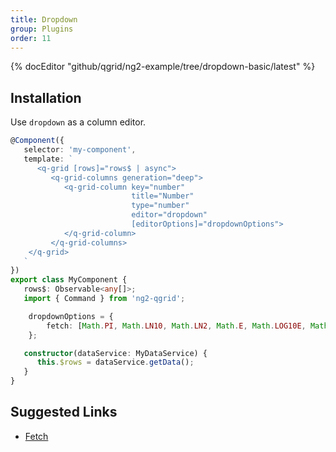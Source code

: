 ```yaml
---
title: Dropdown
group: Plugins
order: 11
---
```


{% docEditor "github/qgrid/ng2-example/tree/dropdown-basic/latest" %}

## Installation

<!-- Add dropdown module to imports section.

```typescript
import { GridModule } from 'ng2-qgrid';
import { ThemeModule } from 'ng2-qgrid/theme/material';
import { DropdownModule } from 'ng2-qgrid/plugin/dropdown';

@NgModule({
   imports: [
      GridModule,
      ThemeModule,
      DropdownModule
   ]
})
export class AppModule {
}
``` -->

Use `dropdown` as a column editor.

```typescript
@Component({
   selector: 'my-component',
   template: `
      <q-grid [rows]="rows$ | async">
         <q-grid-columns generation="deep">
            <q-grid-column key="number"
                           title="Number"
                           type="number"
                           editor="dropdown"
                           [editorOptions]="dropdownOptions">
            </q-grid-column>
         </q-grid-columns>
    </q-grid>
   `
})
export class MyComponent {
   rows$: Observable<any[]>;
   import { Command } from 'ng2-qgrid';

  	dropdownOptions = {
		fetch: [Math.PI, Math.LN10, Math.LN2, Math.E, Math.LOG10E, Math.LOG2E, Math.SQRT1_2]
	};

   constructor(dataService: MyDataService) {
      this.$rows = dataService.getData();
   }
}
```

## Suggested Links

* [Fetch](/reference/fetch.html)